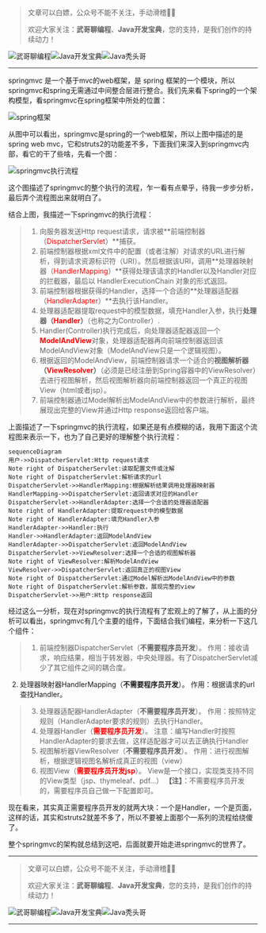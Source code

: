 > 文章可以白嫖，公众号不能不关注，手动滑稽🤣🤣 &nbsp;
>
> 欢迎大家关注：**武哥聊编程**、**Java开发宝典**，您的支持，是我们创作的持续动力！&nbsp;&nbsp;

![武哥聊编程](https://img-blog.csdnimg.cn/202002150421550.jpg)![Java开发宝典](https://img-blog.csdnimg.cn/20200608005630228.png)![Java秃头哥](https://img-blog.csdnimg.cn/20201025170941235.png)

----

springmvc 是一个基于mvc的web框架，是 spring 框架的一个模块，所以springmvc和spring无需通过中间整合层进行整合。我们先来看下spring的一个架构模型，看springmvc在spring框架中所处的位置：

![spring框架](https://img-blog.csdnimg.cn/img_convert/c4ea0218fab77b36718c760d15c5e097.png)

从图中可以看出，springmvc是spring的一个web框架，所以上图中描述的是spring web mvc，它和struts2的功能差不多，下面我们来深入到springmvc内部，看它的干了些啥，先看一个图：

![springmvc执行流程](https://img-blog.csdnimg.cn/img_convert/de6d2b213f112297298f3e223bf08f28.png)

这个图描述了springmvc的整个执行的流程，乍一看有点晕乎，待我一步步分析，最后弄个流程图出来就明白了。

结合上图，我描述一下springmvc的执行流程：
>1. 向服务器发送Http request请求，请求被**前端控制器（<font color=red>DispatcherServlet</font>）**捕获。
>2. 前端控制器根据xml文件中的配置（或者注解）对请求的URL进行解析，得到请求资源标识符（URI）。然后根据该URI，调用**处理器映射器（<font color=red>HandlerMapping</font>）**获得处理该请求的Handler以及Handler对应的拦截器，最后以 HandlerExecutionChain 对象的形式返回。
>3. 前端控制器根据获得的Handler，选择一个合适的**处理器适配器（<font color=red>HandlerAdapter</font>）**去执行该Handler。
>4. 处理器适配器提取request中的模型数据，填充Handler入参，执行**处理器（<font color=red>Handler</font>）**（也称之为Controller）.
>5. Handler(Controller)执行完成后，向处理器适配器返回一个<font color=red>**ModelAndView**</font>对象，处理器适配器再向前端控制器返回该ModelAndView对象（ModelAndView只是一个逻辑视图）。
>6. 根据返回的ModelAndView，前端控制器请求一个适合的**视图解析器（<font color=red>ViewResolver</font>）**（必须是已经注册到Spring容器中的ViewResolver）去进行视图解析，然后视图解析器向前端控制器返回一个真正的视图View（html或者jsp）。
>7. 前端控制器通过Model解析出ModelAndView中的参数进行解析，最终展现出完整的View并通过Http response返回给客户端。

上面描述了一下springmvc的执行流程，如果还是有点模糊的话，我用下面这个流程图来表示一下，也为了自己更好的理解整个执行流程：

```mermaid
sequenceDiagram
用户->>DispatcherServlet:Http request请求
Note right of DispatcherServlet:读取配置文件或注解
Note right of DispatcherServlet:解析请求的url
DispatcherServlet->>HandlerMapping:根据解析结果调用处理器映射器
HandlerMapping->>DispatcherServlet:返回请求对应的Handler
DispatcherServlet->>HandlerAdapter:选择一个合适的处理器适配器
Note right of HandlerAdapter:提取request中的模型数据
Note right of HandlerAdapter:填充Handler入参
HandlerAdapter->>Handler:执行
Handler->>HandlerAdapter:返回ModelAndView
HandlerAdapter->>DispatcherServlet:返回ModelAndView
DispatcherServlet->>ViewResolver:选择一个合适的视图解析器
Note right of ViewResolver:解析ModelAndView
ViewResolver->>DispatcherServlet:返回真正的视图View
Note right of DispatcherServlet:通过Model解析出ModelAndView中的参数
Note right of DispatcherServlet:解析参数，展现完整的view
DispatcherServlet->>用户:Http response返回
```

经过这么一分析，现在对springmvc的执行流程有了宏观上的了解了，从上面的分析可以看出，springmvc有几个主要的组件，下面结合我们编程，来分析一下这几个组件：
>1. 前端控制器DispatcherServlet（**不需要程序员开发**）。
作用：接收请求，响应结果，相当于转发器，中央处理器。有了DispatcherServlet减少了其它组件之间的耦合度。
2. 处理器映射器HandlerMapping（**不需要程序员开发**）。
作用：根据请求的url查找Handler。
>3. 处理器适配器HandlerAdapter（**不需要程序员开发**）。
作用：按照特定规则（HandlerAdapter要求的规则）去执行Handler。
>4. 处理器Handler（**<font color=red>需要程序员开发</font>**）。
注意：编写Handler时按照HandlerAdapter的要求去做，这样适配器才可以去正确执行Handler
>5. 视图解析器ViewResolver（**不需要程序员开发**）。
作用：进行视图解析，根据逻辑视图名解析成真正的视图（view）
>6. 视图View（**<font color=red>需要程序员开发jsp</font>**）。
View是一个接口，实现类支持不同的View类型（jsp、thymeleaf、pdf...）
**【注】**：不需要程序员开发的，需要程序员自己做一下配置即可。

现在看来，其实真正需要程序员开发的就两大块：一个是Handler，一个是页面，这样的话，其实和struts2就差不多了，所以不要被上面那个一系列的流程给绕傻了。

整个springmvc的架构就总结到这吧，后面就要开始走进springmvc的世界了。

------

> 文章可以白嫖，公众号不能不关注，手动滑稽🤣🤣 &nbsp;
>
> 欢迎大家关注：**武哥聊编程**、**Java开发宝典**，您的支持，是我们创作的持续动力！&nbsp;&nbsp;

![武哥聊编程](https://img-blog.csdnimg.cn/202002150421550.jpg)![Java开发宝典](https://img-blog.csdnimg.cn/20200608005630228.png)![Java秃头哥](https://img-blog.csdnimg.cn/20201025170941235.png)

---

